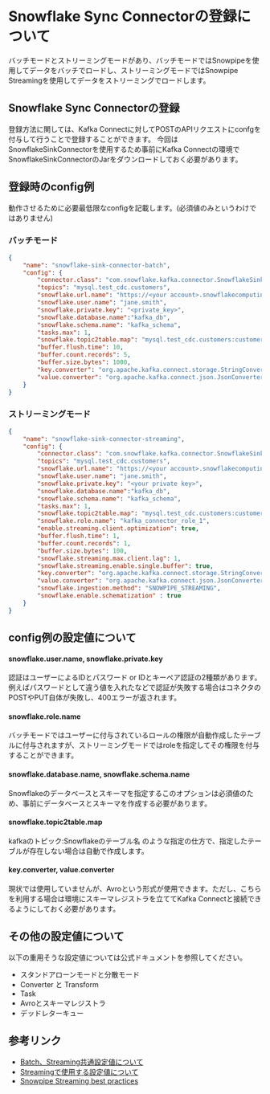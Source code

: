# Snowflake Sync Connectorの登録について
バッチモードとストリーミングモードがあり、バッチモードではSnowpipeを使用してデータをバッチでロードし、ストリーミングモードではSnowpipe Streamingを使用してデータをストリーミングでロードします。

## Snowflake Sync Connectorの登録
登録方法に関しては、Kafka Connectに対してPOSTのAPIリクエストにconfgを付与して行うことで登録することができます。
今回はSnowflakeSinkConnectorを使用するため事前にKafka Connectの環境でSnowflakeSinkConnectorのJarをダウンロードしておく必要があります。

## 登録時のconfig例
動作させるために必要最低限なconfigを記載します。(必須値のみというわけではありません)
### バッチモード
```json
{
    "name": "snowflake-sink-connector-batch",
    "config": {
        "connector.class": "com.snowflake.kafka.connector.SnowflakeSinkConnector",
        "topics": "mysql.test_cdc.customers",
        "snowflake.url.name": "https://<your account>.snowflakecomputing.com",
        "snowflake.user.name": "jane.smith",
        "snowflake.private.key": "<private_key>",
        "snowflake.database.name":"kafka_db",
        "snowflake.schema.name": "kafka_schema",
        "tasks.max": 1,
        "snowflake.topic2table.map": "mysql.test_cdc.customers:customers_batch",
        "buffer.flush.time": 10,
        "buffer.count.records": 5,
        "buffer.size.bytes": 1000,
        "key.converter": "org.apache.kafka.connect.storage.StringConverter",
        "value.converter": "org.apache.kafka.connect.json.JsonConverter"
    }
}
```

### ストリーミングモード
```json
{
    "name": "snowflake-sink-connector-streaming",
    "config": {
        "connector.class": "com.snowflake.kafka.connector.SnowflakeSinkConnector",
        "topics": "mysql.test_cdc.customers",
        "snowflake.url.name": "https://<your account>.snowflakecomputing.com",
        "snowflake.user.name": "jane.smith",
        "snowflake.private.key": "<your private key>",
        "snowflake.database.name":"kafka_db",
        "snowflake.schema.name": "kafka_schema",
        "tasks.max": 1,
        "snowflake.topic2table.map": "mysql.test_cdc.customers:customers_streaming",
        "snowflake.role.name": "kafka_connector_role_1",
        "enable.streaming.client.optimization": true,
        "buffer.flush.time": 1,
        "buffer.count.records": 1,
        "buffer.size.bytes": 100,
        "snowflake.streaming.max.client.lag": 1,
        "snowflake.streaming.enable.single.buffer": true,
        "key.converter": "org.apache.kafka.connect.storage.StringConverter",
        "value.converter": "org.apache.kafka.connect.json.JsonConverter",
        "snowflake.ingestion.method": "SNOWPIPE_STREAMING",
        "snowflake.enable.schematization" : true
    }
}

```

## config例の設定値について
#### snowflake.user.name, snowflake.private.key
認証はユーザーによるIDとパスワード or IDとキーペア認証の2種類があります。
例えばパスワードとして違う値を入れたなどで認証が失敗する場合はコネクタのPOSTやPUT自体が失敗し、400エラーが返されます。

#### snowflake.role.name
バッチモードではユーザーに付与されているロールの権限が自動作成したテーブルに付与されますが、ストリーミングモードではroleを指定してその権限を付与することができます。

#### snowflake.database.name, snowflake.schema.name
Snowflakeのデータベースとスキーマを指定するこのオプションは必須値のため、事前にデータベースとスキーマを作成する必要があります。

#### snowflake.topic2table.map
kafkaのトピック:Snowflakeのテーブル名 のような指定の仕方で、指定したテーブルが存在しない場合は自動で作成します。

#### key.converter, value.converter
現状では使用していませんが、Avroという形式が使用できます。ただし、こちらを利用する場合は環境にスキーマレジストラを立ててKafka Connectと接続できるようにしておく必要があります。

## その他の設定値について
以下の重用そうな設定値については公式ドキュメントを参照してください。
- スタンドアローンモードと分散モード
- Converter と Transform
- Task
- Avroとスキーマレジストラ
- デッドレターキュー

## 参考リンク
- [Batch、Streaming共通設定値について](https://docs.snowflake.com/en/user-guide/kafka-connector-install#configuring-the-kafka-connector)
- [Streamingで使用する設定値について](https://docs.snowflake.com/en/user-guide/data-load-snowpipe-streaming-kafka)
- [Snowpipe Streaming best practices](https://docs.snowflake.com/en/user-guide/data-load-snowpipe-streaming-recommendation)
